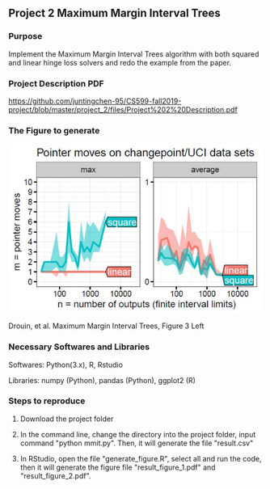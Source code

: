 ## Project 2 Maximum Margin Interval Trees

### Purpose

Implement the Maximum Margin Interval Trees algorithm with both squared and linear hinge loss solvers and redo the example from the paper.

### Project Description PDF

https://github.com/juntingchen-95/CS599-fall2019-project/blob/master/project_2/files/Project%202%20Description.pdf

### The Figure to generate

![avatar](https://raw.githubusercontent.com/juntingchen-95/CS599-fall2019-project/master/project_2/files/figure.jpg)

Drouin, et al. Maximum Margin Interval Trees, Figure 3 Left

### Necessary Softwares and Libraries

Softwares: Python(3.x), R, Rstudio

Libraries: numpy (Python), pandas (Python), ggplot2 (R)

### Steps to reproduce

1. Download the project folder

2. In the command line, change the directory into the project folder, input command "python mmit.py". Then, it will generate the file "result.csv"

3. In RStudio, open the file "generate_figure.R", select all and run the code, then it will generate the figure file "result_figure_1.pdf" and "result_figure_2.pdf". 
